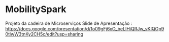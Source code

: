# MobilitySpark
Projeto da cadeira de Microserviços
Slide de Apresentação : https://docs.google.com/presentation/d/1o09gFj6xO_beLIHiQRJw_vKIQOp90tlwW3tnKy2CH5c/edit?usp=sharing
